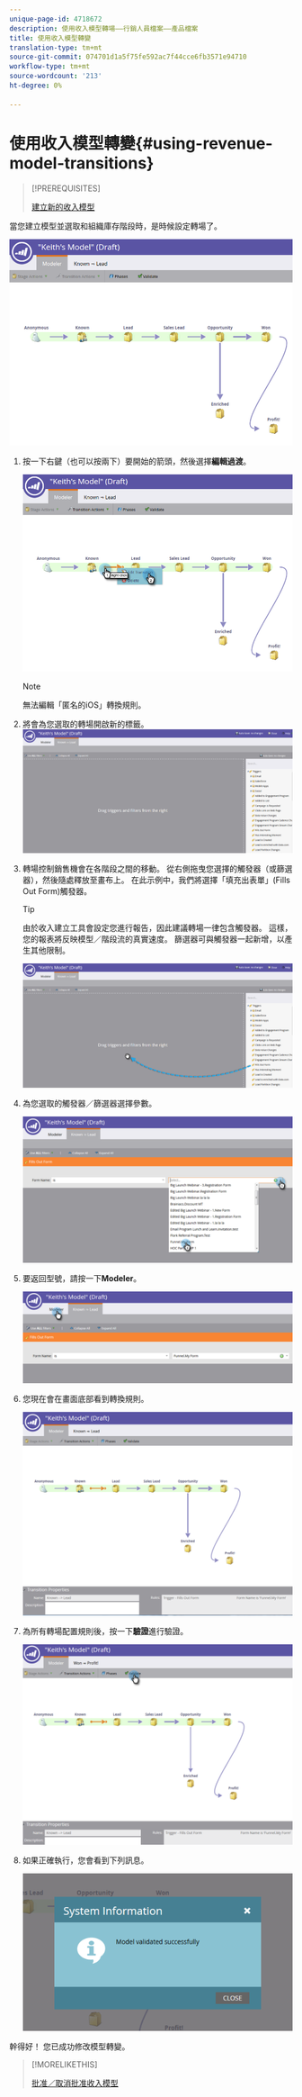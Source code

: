 ```yaml
---
unique-page-id: 4718672
description: 使用收入模型轉場——行銷人員檔案——產品檔案
title: 使用收入模型轉變
translation-type: tm+mt
source-git-commit: 074701d1a5f75fe592ac7f44cce6fb3571e94710
workflow-type: tm+mt
source-wordcount: '213'
ht-degree: 0%

---
```



# 使用收入模型轉變{#using-revenue-model-transitions}

>[!PREREQUISITES]
>
>[建立新的收入模型](create-a-new-revenue-model.md)

當您建立模型並選取和組織庫存階段時，是時候設定轉場了。

![](assets/one-2.png)

1. 按一下右鍵（也可以按兩下）要開始的箭頭，然後選擇&#x200B;**編輯過渡**。

   ![](assets/two-2.png)

   >[!NOTE]
   >
   >無法編輯「匿名的iOS」轉換規則。

1. 將會為您選取的轉場開啟新的標籤。   ![](assets/three-1.png)
1. 轉場控制銷售機會在各階段之間的移動。 從右側拖曳您選擇的觸發器（或篩選器），然後隨處釋放至畫布上。 在此示例中，我們將選擇「填充出表單」(Fills Out Form)觸發器。

   >[!TIP]
   >
   >由於收入建立工具會設定您進行報告，因此建議轉場一律包含觸發器。 這樣，您的報表將反映模型／階段流的真實速度。 篩選器可與觸發器一起新增，以產生其他限制。

   ![](assets/four-2.png)

1. 為您選取的觸發器／篩選器選擇參數。

   ![](assets/five-2.png)

1. 要返回型號，請按一下&#x200B;**Modeler**。

   ![](assets/six.png)

1. 您現在會在畫面底部看到轉換規則。

   ![](assets/seven.png)

1. 為所有轉場配置規則後，按一下&#x200B;**驗證**&#x200B;進行驗證。

   ![](assets/eight.png)

1. 如果正確執行，您會看到下列訊息。

   ![](assets/nine.png)

幹得好！ 您已成功修改模型轉變。

>[!MORELIKETHIS]
>
>[批准／取消批准收入模型](approve-unapprove-a-revenue-model.md)
